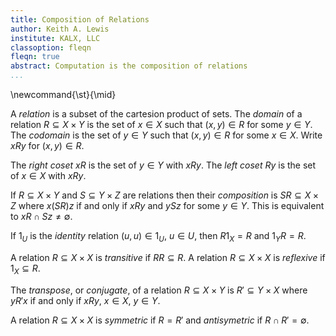 ```yaml
---
title: Composition of Relations
author: Keith A. Lewis
institute: KALX, LLC
classoption: fleqn
fleqn: true
abstract: Computation is the composition of relations
...
```


\newcommand{\st}{\mid}

A _relation_ is a subset of the cartesion product of sets.
The _domain_ of a relation $R\subseteq X\times Y$ is the
set of $x\in X$ such that $(x,y)\in R$ for some $y\in Y$.
The _codomain_ is the
set of $y\in Y$ such that $(x,y)\in R$ for some $x\in X$.
Write $xRy$ for $(x,y)\in R$.

The _right coset_ $xR$ is the set of $y\in Y$ with $xRy$.
The _left coset_ $Ry$ is the set of $x\in X$ with $xRy$.

If $R\subseteq X\times Y$ and $S\subseteq Y\times Z$ are relations then
their _composition_ is $SR\subseteq X\times Z$ where
$x(SR)z$ if and only if $xRy$ and $ySz$
for some $y\in Y$. This is equivalent to $xR\cap Sz\not=\emptyset$.

If $1_U$ is the _identity_ relation $(u,u)\in 1_U$, $u\in U$,
then $R1_X = R$ and $1_YR = R$.

A relation $R\subseteq X\times X$ is _transitive_ if $RR \subseteq R$.
A relation $R\subseteq X\times X$ is _reflexive_ if $1_X \subseteq R$.

The _transpose_, or _conjugate_, of a relation $R\subseteq X\times Y$
is $R'\subseteq Y\times X$ where $yR'x$ if and only if $xRy$, $x\in X$, $y\in Y$.

A relation $R\subseteq X\times X$ is _symmetric_ if $R = R'$ and _antisymetric_ if $R\cap R' = \emptyset$.
